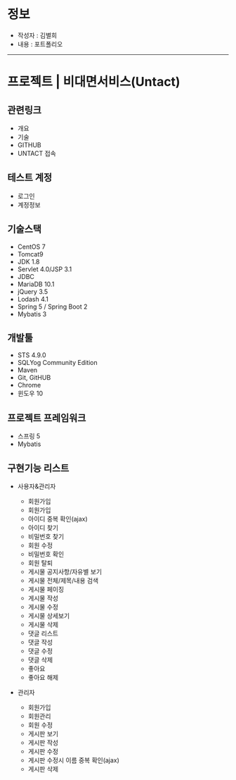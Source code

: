 # 정보

- 작성자 : 김별희
- 내용 : 포트폴리오

---
# 프로젝트 | 비대면서비스(Untact)

## 관련링크
- 개요
- 기술
- GITHUB
- UNTACT 접속

## 테스트 계정
- 로그인
- 계정정보

## 기술스택 
- CentOS 7
- Tomcat9
- JDK 1.8
- Servlet 4.0/JSP 3.1
- JDBC
- MariaDB 10.1
- jQuery 3.5
- Lodash 4.1
- Spring 5 / Spring Boot 2
- Mybatis 3

## 개발툴
- STS 4.9.0
- SQLYog Community Edition
- Maven
- Git, GitHUB
- Chrome
- 윈도우 10

## 프로젝트 프레임워크
- 스프링 5
- Mybatis

## 구현기능 리스트
- 사용자&관리자
  - 회원가입
  - 회원가입
  - 아이디 중복 확인(ajax)
  - 아이디 찾기
  - 비밀번호 찾기
  - 회원 수정
  - 비밀번호 확인
  - 회원 탈퇴
  - 게시물 공지사항/자유별 보기
  - 게시물 전체/제목/내용 검색
  - 게시물 페이징
  - 게시물 작성
  - 게시물 수정
  - 게시물 상세보기
  - 게시물 삭제
  - 댓글 리스트
  - 댓글 작성
  - 댓글 수정
  - 댓글 삭제
  - 좋아요
  - 좋아요 해제

- 관리자
  - 회원가입
  - 회원관리
  - 회원 수정
  - 게시판 보기
  - 게시판 작성
  - 게시판 수정
  - 게시판 수정시 이름 중복 확인(ajax)
  - 게시판 삭제
